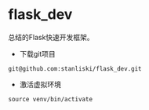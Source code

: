 # flask_dev 
总结的Flask快速开发框架。

- 下载git项目

```
git@github.com:stanliski/flask_dev.git
```
- 激活虚拟环境

```
source venv/bin/activate
```
